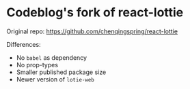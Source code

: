 # Codeblog's fork of react-lottie

Original repo: https://github.com/chenqingspring/react-lottie

Differences:

- No `babel` as dependency
- No prop-types
- Smaller published package size
- Newer version of `lotie-web`
